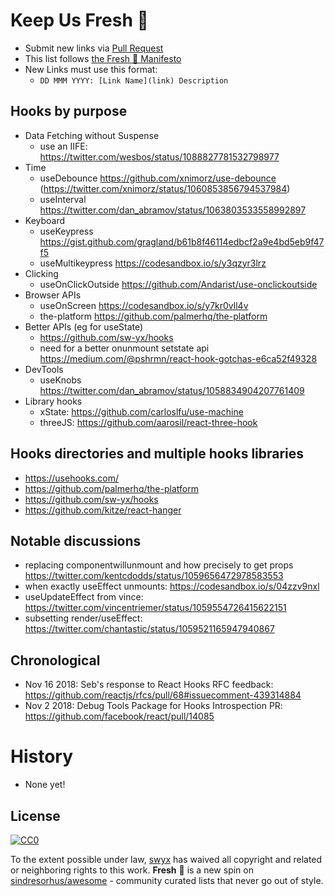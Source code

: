 # Keep Us Fresh 🍅

- Submit new links via [Pull Request](https://github.com/sw-yx/fresh-async-react/pulls)
- This list follows [the Fresh 🍅 Manifesto](https://github.com/sw-yx/fresh/blob/master/fresh.md)
- New Links must use this format:
  - `DD MMM YYYY: [Link Name](link) Description`

## Hooks by purpose

- Data Fetching without Suspense
  - use an IIFE: https://twitter.com/wesbos/status/1088827781532798977
- Time
  - useDebounce https://github.com/xnimorz/use-debounce (https://twitter.com/xnimorz/status/1060853856794537984)
  - useInterval https://twitter.com/dan_abramov/status/1063803533558992897
- Keyboard
  - useKeypress https://gist.github.com/gragland/b61b8f46114edbcf2a9e4bd5eb9f47f5
  - useMultikeypress https://codesandbox.io/s/y3qzyr3lrz
- Clicking
  - useOnClickOutside https://github.com/Andarist/use-onclickoutside
- Browser APIs
  - useOnScreen https://codesandbox.io/s/y7kr0vll4v
  - the-platform https://github.com/palmerhq/the-platform
- Better APIs (eg for useState)
  - https://github.com/sw-yx/hooks
  - need for a better onunmount setstate api https://medium.com/@pshrmn/react-hook-gotchas-e6ca52f49328
- DevTools
  - useKnobs https://twitter.com/dan_abramov/status/1058834904207761409
- Library hooks
  - xState: https://github.com/carloslfu/use-machine
  - threeJS: https://github.com/aarosil/react-three-hook
  
## Hooks directories and multiple hooks libraries

- https://usehooks.com/
- https://github.com/palmerhq/the-platform
- https://github.com/sw-yx/hooks
- https://github.com/kitze/react-hanger

## Notable discussions

- replacing componentwillunmount and how precisely to get props https://twitter.com/kentcdodds/status/1059656472978583553
- when exactly useEffect unmounts: https://codesandbox.io/s/04zzv9nxl
- useUpdateEffect from vince: https://twitter.com/vincentriemer/status/1059554726415622151
- subsetting render/useEffect: https://twitter.com/chantastic/status/1059521165947940867

## Chronological

- Nov 16 2018: Seb's response to React Hooks RFC feedback: https://github.com/reactjs/rfcs/pull/68#issuecomment-439314884
- Nov 2 2018: Debug Tools Package for Hooks Introspection PR: https://github.com/facebook/react/pull/14085

# History

- None yet!

## License

[![CC0](http://mirrors.creativecommons.org/presskit/buttons/88x31/svg/cc-zero.svg)](https://creativecommons.org/publicdomain/zero/1.0/)

To the extent possible under law, [swyx](https://swyx.io) has waived all copyright and related or neighboring rights to this work. **Fresh** 🍅 is a new spin on [sindresorhus/awesome](https://github.com/sindresorhus/awesome) - community curated lists that never go out of style.

